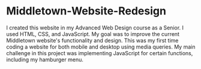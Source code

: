 # Middletown-Website-Redesign
I created this website in my Advanced Web Design course as a Senior. I used HTML, CSS, and JavaScript. My goal was to improve the current Middletown website's functionality and design. This was my first time coding a website for both mobile and desktop using media queries. My main challenge in this project was implementing JavaScript for certain functions, including my hamburger menu. 

